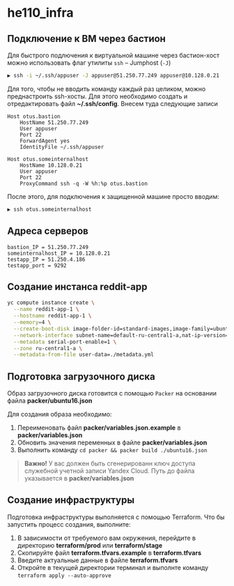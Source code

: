 # he110_infra

## Подключение к ВМ через бастион

Для быстрого подлючения к виртуальной машине через бастион-хост можно использовать флаг утилиты `ssh` – Jumphost (`-J`)

```bash
▶ ssh -i ~/.ssh/appuser -J appuser@51.250.77.249 appuser@10.128.0.21
```

Для того, чтобы не вводить команду каждый раз целиком, можно преднастроить ssh-хосты. Для этого необходимо создать и отредактировать файл **~/.ssh/config**. Внесем туда следующие записи

```
Host otus.bastion
    HostName 51.250.77.249
    User appuser
    Port 22
    ForwardAgent yes
    IdentityFile ~/.ssh/appuser

Host otus.someinternalhost
    HostName 10.128.0.21
    User appuser
    Port 22
    ProxyCommand ssh -q -W %h:%p otus.bastion
```

После этого, для подключения к защищенной машине просто вводим:

```bash
▶ ssh otus.someinternalhost
```

## Адреса серверов

```
bastion_IP = 51.250.77.249
someinternalhost_IP = 10.128.0.21
testapp_IP = 51.250.4.186
testapp_port = 9292
```

## Создание инстанса reddit-app

```bash
yc compute instance create \
  --name reddit-app-1 \
  --hostname reddit-app-1 \
  --memory=4 \
  --create-boot-disk image-folder-id=standard-images,image-family=ubuntu-1604-lts,size=10GB \
  --network-interface subnet-name=default-ru-central1-a,nat-ip-version=ipv4 \
  --metadata serial-port-enable=1 \
  --zone ru-central1-a \
  --metadata-from-file user-data=./metadata.yml
```

## Подготовка загрузочного диска

Образ загрузочного диска готовится с помощью `Packer` на основании файла **packer/ubuntu16.json**

Для создания образа необходимо:

1. Переименовать файл **packer/variables.json.example** в **packer/variables.json**
2. Обновить значения переменных в файле **packer/variables.json**
3. Выполнить команду `cd packer && packer build ./ubuntu16.json`

> **Важно!** У вас должен быть сгенерированн ключ доступа служебной учетной записи Yandex Cloud. Путь до файла указывается в **packer/variables.json**


## Создание инфраструктуры

Подготовка инфраструктуры выполняется с помощью Terraform. Что бы запустить процесс создания, выполните:

1. В зависимости от требуемого вам окружения, перейдите в директорию **terraform/prod** или **terraform/stage**
2. Скопируйте файл **terraform.tfvars.example** в **terraform.tfvars**
3. Введите актуальные данные в файле **terraform.tfvars**
4. Откройте в текущей директории терминал и выполнте команду `terraform apply --auto-approve`
